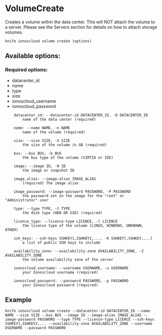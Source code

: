 # VolumeCreate

Creates a volume within the data center. This will NOT attach the volume to a server. Please see the Servers section for details on how to attach storage volumes.

```text
knife ionoscloud volume create (options)
```

## Available options:

### Required options:

* datacenter\_id
* name
* type
* size
* ionoscloud\_username
* ionoscloud\_password

```text
    datacenter_id: --datacenter-id DATACENTER_ID, -D DATACENTER_ID
        name of the data center (required)

    name: --name NAME, -n NAME
        name of the volume (required)

    size: --size SIZE, -S SIZE
        the size of the volume in GB (required)

    bus: --bus BUS, -b BUS
        the bus type of the volume (VIRTIO or IDE)

    image: --image ID, -N ID
        the image or snapshot ID

    image_alias: --image-alias IMAGE_ALIAS
        (required) The image alias

    image_password: --image-password PASSWORD, -P PASSWORD
        the password set on the image for the "root" or "Administrator" user

    type: --type TYPE, -t TYPE
        the disk type (HDD OR SSD) (required)

    licence_type: --licence-type LICENCE, -l LICENCE
        the licence type of the volume (LINUX, WINDOWS, UNKNOWN, OTHER)

    ssh_keys: --ssh-keys SSHKEY1,SSHKEY2,..., -K SSHKEY[,SSHKEY,...]
        a list of public SSH keys to include

    availability_zone: --availability-zone AVAILABILITY_ZONE, -Z AVAILABILITY_ZONE
        the volume availability zone of the server

    ionoscloud_username: --username USERNAME, -u USERNAME
        your Ionoscloud username (required)

    ionoscloud_password: --password PASSWORD, -p PASSWORD
        your Ionoscloud password (required)

```
## Example

```text
knife ionoscloud volume create --datacenter-id DATACENTER_ID --name NAME --size SIZE --bus BUS --image ID --image-alias IMAGE_ALIAS --image-password PASSWORD --type TYPE --licence-type LICENCE --ssh-keys SSHKEY1,SSHKEY2,... --availability-zone AVAILABILITY_ZONE --username USERNAME --password PASSWORD
```
